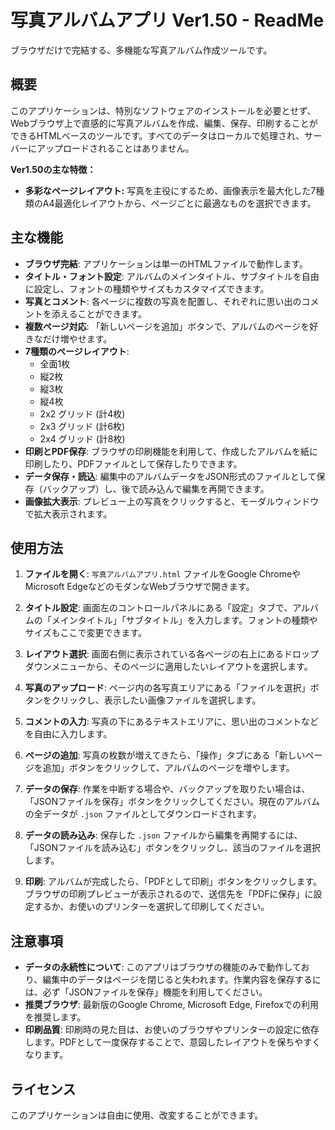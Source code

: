 
# 写真アルバムアプリ Ver1.50 - ReadMe

ブラウザだけで完結する、多機能な写真アルバム作成ツールです。

## 概要

このアプリケーションは、特別なソフトウェアのインストールを必要とせず、Webブラウザ上で直感的に写真アルバムを作成、編集、保存、印刷することができるHTMLベースのツールです。すべてのデータはローカルで処理され、サーバーにアップロードされることはありません。

**Ver1.50の主な特徴：**
*   **多彩なページレイアウト:** 写真を主役にするため、画像表示を最大化した7種類のA4最適化レイアウトから、ページごとに最適なものを選択できます。

## 主な機能

*   **ブラウザ完結**: アプリケーションは単一のHTMLファイルで動作します。
*   **タイトル・フォント設定**: アルバムのメインタイトル、サブタイトルを自由に設定し、フォントの種類やサイズもカスタマイズできます。
*   **写真とコメント**: 各ページに複数の写真を配置し、それぞれに思い出のコメントを添えることができます。
*   **複数ページ対応**: 「新しいページを追加」ボタンで、アルバムのページを好きなだけ増やせます。
*   **7種類のページレイアウト**:
    *   全面1枚
    *   縦2枚
    *   縦3枚
    *   縦4枚
    *   2x2 グリッド (計4枚)
    *   2x3 グリッド (計6枚)
    *   2x4 グリッド (計8枚)
*   **印刷とPDF保存**: ブラウザの印刷機能を利用して、作成したアルバムを紙に印刷したり、PDFファイルとして保存したりできます。
*   **データ保存・読込**: 編集中のアルバムデータをJSON形式のファイルとして保存（バックアップ）し、後で読み込んで編集を再開できます。
*   **画像拡大表示**: プレビュー上の写真をクリックすると、モーダルウィンドウで拡大表示されます。

## 使用方法

1.  **ファイルを開く**:
    `写真アルバムアプリ.html` ファイルをGoogle ChromeやMicrosoft EdgeなどのモダンなWebブラウザで開きます。

2.  **タイトル設定**:
    画面左のコントロールパネルにある「設定」タブで、アルバムの「メインタイトル」「サブタイトル」を入力します。フォントの種類やサイズもここで変更できます。

3.  **レイアウト選択**:
    画面右側に表示されている各ページの右上にあるドロップダウンメニューから、そのページに適用したいレイアウトを選択します。

4.  **写真のアップロード**:
    ページ内の各写真エリアにある「ファイルを選択」ボタンをクリックし、表示したい画像ファイルを選択します。

5.  **コメントの入力**:
    写真の下にあるテキストエリアに、思い出のコメントなどを自由に入力します。

6.  **ページの追加**:
    写真の枚数が増えてきたら、「操作」タブにある「新しいページを追加」ボタンをクリックして、アルバムのページを増やします。

7.  **データの保存**:
    作業を中断する場合や、バックアップを取りたい場合は、「JSONファイルを保存」ボタンをクリックしてください。現在のアルバムの全データが `.json` ファイルとしてダウンロードされます。

8.  **データの読み込み**:
    保存した `.json` ファイルから編集を再開するには、「JSONファイルを読み込む」ボタンをクリックし、該当のファイルを選択します。

9.  **印刷**:
    アルバムが完成したら、「PDFとして印刷」ボタンをクリックします。ブラウザの印刷プレビューが表示されるので、送信先を「PDFに保存」に設定するか、お使いのプリンターを選択して印刷してください。

## 注意事項

*   **データの永続性について**: このアプリはブラウザの機能のみで動作しており、編集中のデータはページを閉じると失われます。作業内容を保存するには、必ず「JSONファイルを保存」機能を利用してください。
*   **推奨ブラウザ**: 最新版のGoogle Chrome, Microsoft Edge, Firefoxでの利用を推奨します。
*   **印刷品質**: 印刷時の見た目は、お使いのブラウザやプリンターの設定に依存します。PDFとして一度保存することで、意図したレイアウトを保ちやすくなります。

## ライセンス

このアプリケーションは自由に使用、改変することができます。